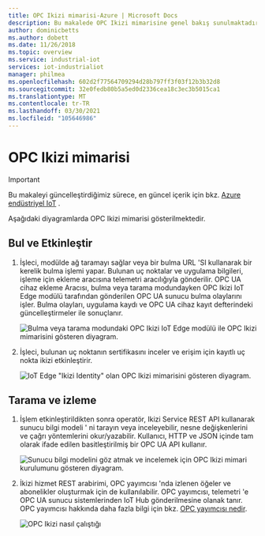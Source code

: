 ```yaml
---
title: OPC Ikizi mimarisi-Azure | Microsoft Docs
description: Bu makalede OPC Ikizi mimarisine genel bakış sunulmaktadır. Sunucu bulma, etkinleştirme, göz atma ve izleme hakkında bilgi açıklar.
author: dominicbetts
ms.author: dobett
ms.date: 11/26/2018
ms.topic: overview
ms.service: industrial-iot
services: iot-industrialiot
manager: philmea
ms.openlocfilehash: 602d2f77564709294d28b797ff3f03f12b3b32d8
ms.sourcegitcommit: 32e0fedb80b5a5ed0d2336cea18c3ec3b5015ca1
ms.translationtype: MT
ms.contentlocale: tr-TR
ms.lasthandoff: 03/30/2021
ms.locfileid: "105646986"
---
```

# <a name="opc-twin-architecture"></a>OPC Ikizi mimarisi

> [!IMPORTANT]
> Bu makaleyi güncelleştirdiğimiz sürece, en güncel içerik için bkz. [Azure endüstriyel IoT](https://azure.github.io/Industrial-IoT/) .

Aşağıdaki diyagramlarda OPC Ikizi mimarisi gösterilmektedir.

## <a name="discover-and-activate"></a>Bul ve Etkinleştir

1. İşleci, modülde ağ taramayı sağlar veya bir bulma URL 'SI kullanarak bir kerelik bulma işlemi yapar. Bulunan uç noktalar ve uygulama bilgileri, işleme için ekleme aracısına telemetri aracılığıyla gönderilir.  OPC UA cihaz ekleme Aracısı, bulma veya tarama modundayken OPC Ikizi IoT Edge modülü tarafından gönderilen OPC UA sunucu bulma olaylarını işler. Bulma olayları, uygulama kaydı ve OPC UA cihaz kayıt defterindeki güncelleştirmeler ile sonuçlanır.

   ![Bulma veya tarama modundaki OPC Ikizi IoT Edge modülü ile OPC Ikizi mimarisini gösteren diyagram.](media/overview-opc-twin-architecture/opc-twin1.png)

1. İşleci, bulunan uç noktanın sertifikasını inceler ve erişim için kayıtlı uç nokta ikizi etkinleştirir. 

   ![IoT Edge "Ikizi Identity" olan OPC Ikizi mimarisini gösteren diyagram.](media/overview-opc-twin-architecture/opc-twin2.png)

## <a name="browse-and-monitor"></a>Tarama ve izleme

1. İşlem etkinleştirildikten sonra operatör, Ikizi Service REST API kullanarak sunucu bilgi modeli ' ni tarayın veya inceleyebilir, nesne değişkenlerini ve çağrı yöntemlerini okur/yazabilir.  Kullanıcı, HTTP ve JSON içinde tam olarak ifade edilen basitleştirilmiş bir OPC UA API kullanır.

   ![Sunucu bilgi modelini göz atmak ve incelemek için OPC Ikizi mimari kurulumunu gösteren diyagram.](media/overview-opc-twin-architecture/opc-twin3.png)

1. İkizi hizmet REST arabirimi, OPC yayımcısı 'nda izlenen öğeler ve abonelikler oluşturmak için de kullanılabilir. OPC yayımcısı, telemetri 'e OPC UA sunucu sistemlerinden IoT Hub gönderilmesine olanak tanır. OPC yayımcısı hakkında daha fazla bilgi için bkz. [OPC yayımcısı nedir](overview-opc-publisher.md).

   ![OPC Ikizi nasıl çalıştığı](media/overview-opc-twin-architecture/opc-twin4.png)
